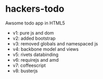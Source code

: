hackers-todo
============

Awsome todo app in HTML5

* v1: pure js and dom
* v2: added bootstrap
* v3: removed globals and namespaced js
* v4: backbone model and views
* v5: rivets databinding
* v6: requirejs and amd
* v7: coffeescript
* v8: busterjs